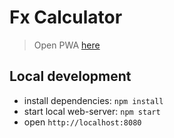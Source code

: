 # Fx Calculator

> Open PWA [here](https://stefanhuber.github.io/fx-calculator/)

## Local development

 - install dependencies: `npm install`
 - start local web-server: `npm start`
 - open `http://localhost:8080`